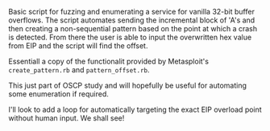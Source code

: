 Basic script for fuzzing and enumerating a service for vanilla 32-bit buffer overflows.
The script automates sending the incremental block of 'A's and then creating a non-sequential pattern based on the point at which a crash is detected.
From there the user is able to input the overwritten hex value from EIP and the script will find the offset.

Essentiall a copy of the functionalit provided by Metasploit's `create_pattern.rb` and `pattern_offset.rb`.

This just part of OSCP study and will hopefully be useful for automating some enumeration if required.

I'll look to add a loop for automatically targeting the exact EIP overload point without human input. We shall see!
